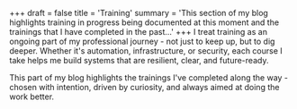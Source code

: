 +++
draft = false
title = 'Training'
summary = 'This section of my blog highlights training in progress being documented at this moment and the trainings that I have completed in the past...'
+++
I treat training as an ongoing part of my professional journey - not just to keep up, but to dig deeper. Whether it's automation, infrastructure, or security, each course I take helps me build systems that are resilient, clear, and future-ready. 

This part of my blog highlights the trainings I've completed along the way - chosen with intention, driven by curiosity, and always aimed at doing the work better.